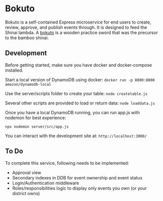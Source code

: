 # Bokuto
Bokuto is a self-contained Express microservice for end users to create, review, approve, and publish events through. It is designed to feed the Shinai lambda.  A [bokuto](https://en.wikipedia.org/wiki/Bokken) is a wooden practice sword that was the precursor to the bamboo shinai.  

## Development
Before getting started, make sure you have docker and docker-compose installed.  

Start a local version of DynamoDB using docker:
`docker run -p 8000:8000 amazon/dynamodb-local`

Use the server/scripts folder to create your table:
`node createtable.js`

Several other scripts are provided to load or return data:
`node loaddata.js`

Once you have a local DynamoDB running, you can run app.js with nodemon for best experience:

`npx nodemon server/src/app.js`

You can interact with the development site at: `http://localhost:3000/`

## To Do
To complete this service, following needs to be implemented:

- Approval view
- Secondary indexes in DDB for event ownership and event status
- Login/Authentication middleware
- Roles/responsibilities logic to display only events you own (or your district owns)